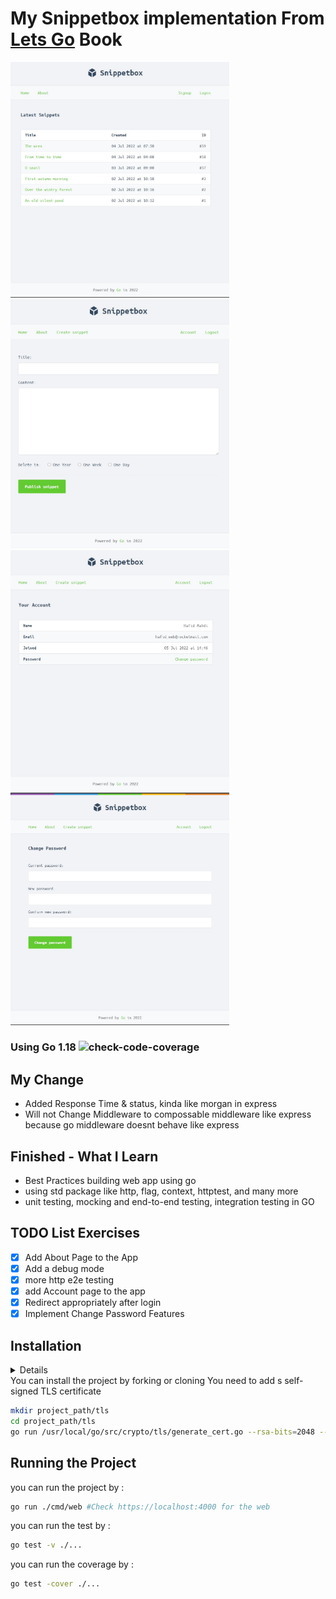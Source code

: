 <h1>My Snippetbox implementation From <a href ="https://lets-go-further.alexedwards.net/">Lets Go<a> Book</h1>

<div>
<img src="https://github.com/Xyedo/snippetbox/blob/main/image/first.jpg" width="350" alt="homepage"/>
<img src="https://github.com/Xyedo/snippetbox/blob/main/image/after-login.jpg" width="350" alt="after login"/>
<img src="https://github.com/Xyedo/snippetbox/blob/main/image/account.jpg" width="350" alt="after login"/>
<img src="https://github.com/Xyedo/snippetbox/blob/main/image/change%20password.jpg" width="350" alt="after login"/>
</div>

### Using Go 1.18 ![check-code-coverage](https://img.shields.io/badge/coverage-72%25-orange)

<h2>My Change</h2>
<ul>
<li>Added Response Time & status, kinda like morgan in express</li>
<li>Will not Change Middleware to compossable middleware like express because go middleware doesnt behave like express</li>
</ul>
<h2>Finished - What I Learn</h2>
<ul>
<li>Best Practices building web app using go</li>
<li>using std package like http, flag, context, httptest, and many more</li>
<li>unit testing, mocking and end-to-end testing, integration testing in GO </li>
</ul>
<h2>TODO List Exercises </h2>

- [x] Add About Page to the App
- [x] Add a debug mode
- [x] more http e2e testing
- [x] add Account page to the app
- [x] Redirect appropriately after login
- [x] Implement Change Password Features 

## Installation

<details>
  <summary>Pre-Installation</summary>

  1. Having MySQL install
  2. creating new user, snippetbox db, users table, and snippets table
  ```sql
  mysql -u root -p
  #enter your password
  
  CREATE DATABASE snippetbox CHARACTER SET utf8mb4 COLLATE utf8mb4_unicode_ci;
  
  USE snippetbox;
  CREATE TABLE snippets (
    id INTEGER NOT NULL PRIMARY KEY AUTO_INCREMENT,
    title VARCHAR(100) NOT NULL,
    content TEXT NOT NULL,
    created DATETIME NOT NULL,
    expires DATETIME NOT NULL
  );
  
  CREATE INDEX idx_snippets_created ON snippets(created);
  
  CREATE USER 'web'@'localhost';
  GRANT SELECT, INSERT, UPDATE, DELETE ON snippetbox.* TO 'web'@'localhost';
  ALTER USER 'web'@'localhost' IDENTIFIED BY 'pass';
  
  CREATE TABLE users (
    id INTEGER NOT NULL PRIMARY KEY AUTO_INCREMENT,
    name VARCHAR(255) NOT NULL,
    email VARCHAR(255) NOT NULL,
    hashed_password CHAR(60) NOT NULL,
    created DATETIME NOT NULL
   );
   
   ALTER TABLE users ADD CONSTRAINT users_uc_email UNIQUE (email);
  ```
  
</details>
You can install the project by forking or cloning
You need to add s self-signed TLS certificate

```bash
mkdir project_path/tls
cd project_path/tls
go run /usr/local/go/src/crypto/tls/generate_cert.go --rsa-bits=2048 --host=lslocalhost
```

## Running the Project
you can run the project by :
```bash
go run ./cmd/web #Check https://localhost:4000 for the web
```

you can run the test by :

```bash
go test -v ./...
```
you can run the coverage by :

```bash
go test -cover ./...
```

